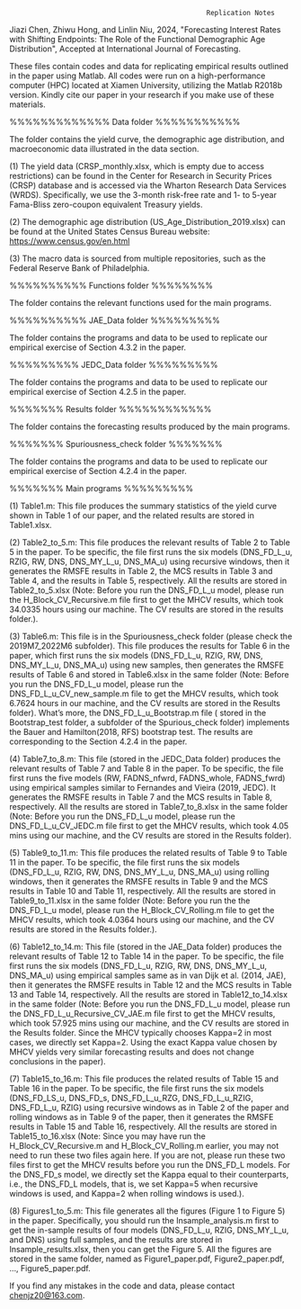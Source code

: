                                                      Replication Notes

Jiazi Chen, Zhiwu Hong, and Linlin Niu, 2024, "Forecasting Interest Rates with Shifting Endpoints: The Role of the Functional Demographic Age Distribution", Accepted at International Journal of Forecasting.

These files contain codes and data for replicating empirical results outlined in the paper using Matlab. All codes were run on a high-performance computer (HPC) located at Xiamen University, utilizing the Matlab R2018b version. Kindly cite our paper in your research if you make use of these materials.


%%%%%%%%%%%%% Data folder %%%%%%%%%%%

The folder contains the yield curve, the demographic age distribution, and macroeconomic data illustrated in the data section.

(1) The yield data (CRSP_monthly.xlsx, which is empty due to access restrictions) can be found in the Center for Research in Security Prices (CRSP) database and is accessed via the Wharton Research Data Services (WRDS). Specifically, we use the 3-month risk-free rate and 1- to 5-year Fama-Bliss zero-coupon equivalent Treasury yields.

(2) The demographic age distribution (US_Age_Distribution_2019.xlsx) can be found at the United States Census Bureau website: https://www.census.gov/en.html

(3) The macro data is sourced from multiple repositories, such as the Federal Reserve Bank of Philadelphia.


%%%%%%%%%% Functions folder %%%%%%%%

The folder contains the relevant functions used for the main programs.


%%%%%%%%%% JAE_Data folder %%%%%%%%%

The folder contains the programs and data to be used to replicate our empirical exercise of Section 4.3.2 in the paper.


%%%%%%%%% JEDC_Data folder %%%%%%%%%


The folder contains the programs and data to be used to replicate our empirical exercise of Section 4.2.5 in the paper.


%%%%%%% Results folder %%%%%%%%%%%%

The folder contains the forecasting results produced by the main programs.


%%%%%%% Spuriousness_check folder %%%%%%%

The folder contains the programs and data to be used to replicate our empirical exercise of Section 4.2.4 in the paper.


%%%%%%%  Main programs %%%%%%%%%

(1)	Table1.m: This file produces the summary statistics of the yield curve shown in Table 1 of our paper, and the related results are stored in Table1.xlsx.

(2)	Table2_to_5.m: This file produces the relevant results of Table 2 to Table 5 in the paper. To be specific, the file first runs the six models (DNS_FD_L_u, RZIG, RW, DNS, DNS_MY_L_u, DNS_MA_u) using recursive windows, then it generates the RMSFE results in Table 2, the MCS results in Table 3 and Table 4, and the results in Table 5, respectively. All the results are stored in Table2_to_5.xlsx (Note: Before you run the DNS_FD_L_u model, please run the H_Block_CV_Recursive.m file first to get the MHCV results, which took 34.0335 hours using our machine. The CV results are stored in the results folder.). 

(3)	Table6.m: This file is in the Spuriousness_check folder (please check the 2019M7_2022M6 subfolder). This file produces the results for Table 6 in the paper, which first runs the six models (DNS_FD_L_u, RZIG, RW, DNS, DNS_MY_L_u, DNS_MA_u) using new samples, then generates the RMSFE results of Table 6 and stored in Table6.xlsx in the same folder (Note: Before you run the DNS_FD_L_u model, please run the DNS_FD_L_u_CV_new_sample.m file to get the MHCV results, which took 6.7624 hours in our machine, and the CV results are stored in the Results folder). What’s more, the DNS_FD_L_u_Bootstrap.m file ( stored in the Bootstrap_test folder, a subfolder of the Spurious_check folder) implements the Bauer and Hamilton(2018, RFS) bootstrap test. The results are corresponding to the Section 4.2.4 in the paper.

(4)	Table7_to_8.m: This file (stored in the JEDC_Data folder) produces the relevant results of Table 7 and Table 8 in the paper. To be specific, the file first runs the five models (RW, FADNS_nfwrd, FADNS_whole, FADNS_fwrd) using empirical samples similar to Fernandes and Vieira (2019, JEDC). It generates the RMSFE results in Table 7 and the MCS results in Table 8, respectively. All the results are stored in Table7_to_8.xlsx in the same folder (Note: Before you run the DNS_FD_L_u model, please run the DNS_FD_L_u_CV_JEDC.m file first to get the MHCV results, which took 4.05 mins using our machine, and the CV results are stored in the Results folder).

(5)	Table9_to_11.m: This file produces the related results of Table 9 to Table 11 in the paper. To be specific, the file first runs the six models (DNS_FD_L_u, RZIG, RW, DNS, DNS_MY_L_u, DNS_MA_u) using rolling windows, then it generates the RMSFE results in Table 9 and the MCS results in Table 10 and Table 11, respectively. All the results are stored in Table9_to_11.xlsx in the same folder (Note: Before you run the the DNS_FD_L_u model, please run the H_Block_CV_Rolling.m file to get the MHCV results, which took 4.0364 hours using our machine, and the CV results are stored in the Results folder.).

(6)	Table12_to_14.m: This file (stored in the JAE_Data folder) produces the relevant results of Table 12 to Table 14 in the paper. To be specific, the file first runs the six models (DNS_FD_L_u, RZIG, RW, DNS, DNS_MY_L_u, DNS_MA_u) using empirical samples same as in van Dijk et al. (2014, JAE), then it generates the RMSFE results in Table 12 and the MCS results in Table 13 and Table 14, respectively. All the results are stored in Table12_to_14.xlsx in the same folder (Note: Before you run the DNS_FD_L_u model, please run the DNS_FD_L_u_Recursive_CV_JAE.m file first to get the MHCV results, which took 57.925 mins using our machine, and the CV results are stored in the Results folder. Since the MHCV typically chooses Kappa=2 in most cases, we directly set Kappa=2. Using the exact Kappa value chosen by MHCV yields very similar forecasting results and does not change conclusions in the paper).

(7)	Table15_to_16.m: This file produces the related results of Table 15 and Table 16 in the paper. To be specific, the file first runs the six models (DNS_FD_LS_u, DNS_FD_s, DNS_FD_L_u_RZG, DNS_FD_L_u_RZIG, DNS_FD_L_u, RZIG) using recursive windows as in Table 2 of the paper and rolling windows as in Table 9 of the paper, then it generates the RMSFE results in Table 15 and Table 16, respectively. All the results are stored in Table15_to_16.xlsx (Note: Since you may have run the H_Block_CV_Recursive.m and H_Block_CV_Rolling.m earlier, you may not need to run these two files again here. If you are not, please run these two files first to get the MHCV results before you run the DNS_FD_L models. For the DNS_FD_s model, we directly set the Kappa equal to their counterparts, i.e., the DNS_FD_L models, that is, we set Kappa=5 when recursive windows is used, and Kappa=2 when rolling windows is used.).

(8)	Figures1_to_5.m: This file generates all the figures (Figure 1 to Figure 5) in the paper. Specifically, you should run the Insample_analysis.m first to get the in-sample results of four models (DNS_FD_L_u, RZIG, DNS_MY_L_u, and DNS) using full samples, and the results are stored in Insample_results.xlsx, then you can get the Figure 5. All the figures are stored in the same folder, named as Figure1_paper.pdf, Figure2_paper.pdf, …, Figure5_paper.pdf.

If you find any mistakes in the code and data, please contact chenjz20@163.com.

